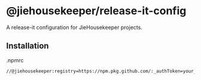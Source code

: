 # @jiehousekeeper/release-it-config

A release-it configuration for JieHousekeeper projects.

## Installation

.npmrc

```bash
//@jiehousekeeper:registry=https://npm.pkg.github.com/:_authToken=your_token
```

